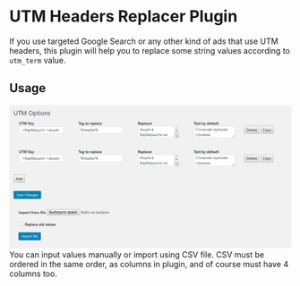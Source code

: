# UTM Headers Replacer Plugin

If you use targeted Google Search or any other kind of ads that use UTM headers, this plugin will
help you to replace some string values according to `utm_term` value. 

## Usage

<img src="https://github.com/timurkayzer/utm-headers-replacer/raw/master/screenshot.png"/>
<br>
You can input values manually or import using CSV file. CSV must be ordered in the same order, as 
columns in plugin, and of course must have 4 columns too.